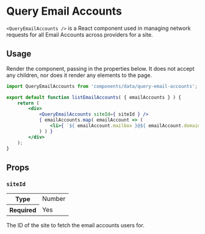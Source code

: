 # Query Email Accounts

`<QueryEmailAccounts />` is a React component used in managing network requests for all Email Accounts across providers for a site.

## Usage

Render the component, passing in the properties below. It does not accept any children, nor does it render any elements to the page.

```jsx
import QueryEmailAccounts from 'components/data/query-email-accounts';

export default function listEmailAccounts( { emailAccounts } ) {
	return (
		<div>
			<QueryEmailAccounts siteId={ siteId } />
			{ emailAccounts.map( emailAccount => (
				<li>{ `${ emailAccount.mailbox }@${ emailAccount.domain }` }</li>
			) ) }
		</div>
	);
}
```

## Props

### `siteId`

<table>
	<tr><th>Type</th><td>Number</td></tr>
	<tr><th>Required</th><td>Yes</td></tr>
</table>

The ID of the site to fetch the email accounts users for.
